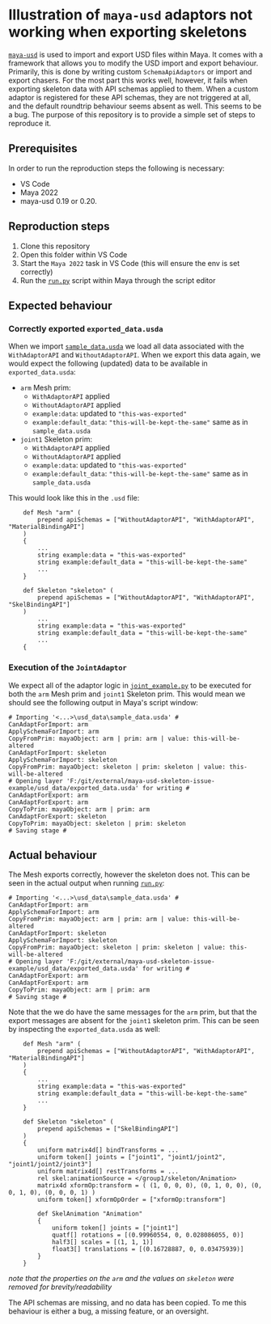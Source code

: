 # Illustration of `maya-usd` adaptors not working when exporting skeletons

[`maya-usd`](https://github.com/Autodesk/maya-usd) is used to import and export USD 
files within Maya. It comes with a framework that allows you to modify the USD import
and export behaviour. Primarily, this is done by writing custom `SchemaApiAdaptors` or
import and export chasers. For the most part this works well, however, it fails when
exporting skeleton data with API schemas applied to them. When a custom adaptor is 
registered for these API schemas, they are not triggered at all, and the default 
roundtrip behaviour seems absent as well. This seems to be a bug. The purpose of this
repository is to provide a simple set of steps to reproduce it.

## Prerequisites

In order to run the reproduction steps the following is necessary:

* VS Code
* Maya 2022
* maya-usd 0.19 or 0.20.

## Reproduction steps

1. Clone this repository
2. Open this folder within VS Code
3. Start the `Maya 2022` task in VS Code (this will ensure the env is set correctly)
4. Run the [`run.py`](/run.py) script within Maya through the script editor

## Expected behaviour

### Correctly exported `exported_data.usda`

When we import [`sample_data.usda`](/usd_data/sample_data.usda) we load all data associated with
the `WithAdaptorAPI` and `WithoutAdaptorAPI`. When we export this data again, we would expect
the following (updated) data to be available in `exported_data.usda`:

* `arm` Mesh prim:
    * `WithAdaptorAPI` applied
    * `WithoutAdaptorAPI` applied
    * `example:data`: updated to `"this-was-exported"`
    * `example:default_data`: `"this-will-be-kept-the-same"` same as in `sample_data.usda`
* `joint1` Skeleton prim:
    * `WithAdaptorAPI` applied
    * `WithoutAdaptorAPI` applied
    * `example:data`: updated to `"this-was-exported"`
    * `example:default_data`: `"this-will-be-kept-the-same"` same as in `sample_data.usda`

This would look like this in the `.usd` file:

```
    def Mesh "arm" (
        prepend apiSchemas = ["WithoutAdaptorAPI", "WithAdaptorAPI", "MaterialBindingAPI"]
    )
    {
        ...
        string example:data = "this-was-exported"
        string example:default_data = "this-will-be-kept-the-same"
        ...
    }

    def Skeleton "skeleton" (
        prepend apiSchemas = ["WithoutAdaptorAPI", "WithAdaptorAPI", "SkelBindingAPI"]
    )
        ...
        string example:data = "this-was-exported"
        string example:default_data = "this-will-be-kept-the-same"
        ...
    {
```

### Execution of the `JointAdaptor`

We expect all of the adaptor logic in [`joint_example.py`](/example/plug-ins/joint_example.py)
to be executed for both the `arm` Mesh prim and `joint1` Skeleton prim. This would mean we should see the following output in Maya's script window:

```
# Importing '<...>\usd_data\sample_data.usda' # 
CanAdaptForImport: arm
ApplySchemaForImport: arm
CopyFromPrim: mayaObject: arm | prim: arm | value: this-will-be-altered
CanAdaptForImport: skeleton
ApplySchemaForImport: skeleton
CopyFromPrim: mayaObject: skeleton | prim: skeleton | value: this-will-be-altered
# Opening layer 'F:/git/external/maya-usd-skeleton-issue-example/usd_data/exported_data.usda' for writing # 
CanAdaptForExport: arm
CanAdaptForExport: arm
CopyToPrim: mayaObject: arm | prim: arm
CanAdaptForExport: skeleton
CopyToPrim: mayaObject: skeleton | prim: skeleton 
# Saving stage # 
```

## Actual behaviour

The Mesh exports correctly, however the skeleton does not. This can be seen in the actual output
when running [`run.py`](/run.py):

```
# Importing '<...>\usd_data\sample_data.usda' # 
CanAdaptForImport: arm
ApplySchemaForImport: arm
CopyFromPrim: mayaObject: arm | prim: arm | value: this-will-be-altered
CanAdaptForImport: skeleton
ApplySchemaForImport: skeleton
CopyFromPrim: mayaObject: skeleton | prim: skeleton | value: this-will-be-altered
# Opening layer 'F:/git/external/maya-usd-skeleton-issue-example/usd_data/exported_data.usda' for writing # 
CanAdaptForExport: arm
CanAdaptForExport: arm
CopyToPrim: mayaObject: arm | prim: arm
# Saving stage # 
```

Note that the we do have the same messages for the `arm` prim, but that the export messages are
absent for the `joint1` skeleton prim. This can be seen by inspecting the `exported_data.usda` as
well:

```
    def Mesh "arm" (
        prepend apiSchemas = ["WithoutAdaptorAPI", "WithAdaptorAPI", "MaterialBindingAPI"]
    )
    {
        ...
        string example:data = "this-was-exported"
        string example:default_data = "this-will-be-kept-the-same"
        ...
    }

    def Skeleton "skeleton" (
        prepend apiSchemas = ["SkelBindingAPI"]
    )
    {
        uniform matrix4d[] bindTransforms = ...
        uniform token[] joints = ["joint1", "joint1/joint2", "joint1/joint2/joint3"]
        uniform matrix4d[] restTransforms = ...
        rel skel:animationSource = </group1/skeleton/Animation>
        matrix4d xformOp:transform = ( (1, 0, 0, 0), (0, 1, 0, 0), (0, 0, 1, 0), (0, 0, 0, 1) )
        uniform token[] xformOpOrder = ["xformOp:transform"]

        def SkelAnimation "Animation"
        {
            uniform token[] joints = ["joint1"]
            quatf[] rotations = [(0.99960554, 0, 0.028086055, 0)]
            half3[] scales = [(1, 1, 1)]
            float3[] translations = [(0.16728887, 0, 0.03475939)]
        }
    }
```
_note that the properties on the `arm` and the values on `skeleton` were removed for brevity/readability_

The API schemas are missing, and no data has been copied. To me this behaviour is either a bug, 
a missing feature, or an oversight.
